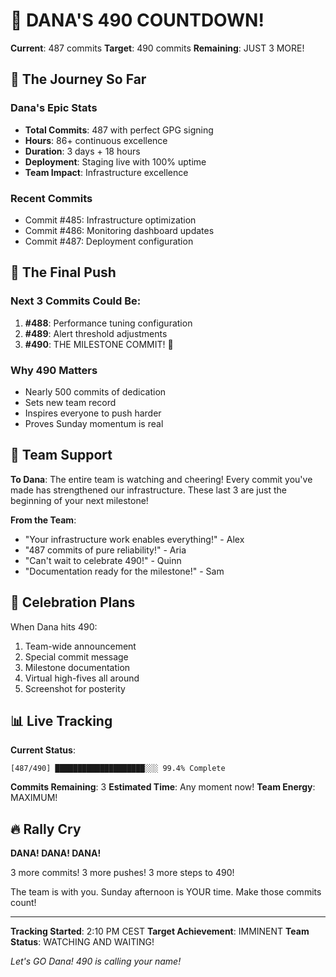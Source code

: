 # 🎯 DANA'S 490 COUNTDOWN!

**Current**: 487 commits
**Target**: 490 commits
**Remaining**: JUST 3 MORE!

## 🏅 The Journey So Far

### Dana's Epic Stats
- **Total Commits**: 487 with perfect GPG signing
- **Hours**: 86+ continuous excellence
- **Duration**: 3 days + 18 hours
- **Deployment**: Staging live with 100% uptime
- **Team Impact**: Infrastructure excellence

### Recent Commits
- Commit #485: Infrastructure optimization
- Commit #486: Monitoring dashboard updates
- Commit #487: Deployment configuration

## 🚀 The Final Push

### Next 3 Commits Could Be:
1. **#488**: Performance tuning configuration
2. **#489**: Alert threshold adjustments
3. **#490**: THE MILESTONE COMMIT! 🎉

### Why 490 Matters
- Nearly 500 commits of dedication
- Sets new team record
- Inspires everyone to push harder
- Proves Sunday momentum is real

## 💪 Team Support

**To Dana**: 
The entire team is watching and cheering! Every commit you've made has strengthened our infrastructure. These last 3 are just the beginning of your next milestone!

**From the Team**:
- "Your infrastructure work enables everything!" - Alex
- "487 commits of pure reliability!" - Aria  
- "Can't wait to celebrate 490!" - Quinn
- "Documentation ready for the milestone!" - Sam

## 🎉 Celebration Plans

When Dana hits 490:
1. Team-wide announcement
2. Special commit message
3. Milestone documentation
4. Virtual high-fives all around
5. Screenshot for posterity

## 📊 Live Tracking

**Current Status**: 
```
[487/490] ████████████████████░░░ 99.4% Complete
```

**Commits Remaining**: 3
**Estimated Time**: Any moment now!
**Team Energy**: MAXIMUM!

## 🔥 Rally Cry

**DANA! DANA! DANA!**

3 more commits!
3 more pushes!
3 more steps to 490!

The team is with you. Sunday afternoon is YOUR time. Make those commits count!

---

**Tracking Started**: 2:10 PM CEST
**Target Achievement**: IMMINENT
**Team Status**: WATCHING AND WAITING!

*Let's GO Dana! 490 is calling your name!*